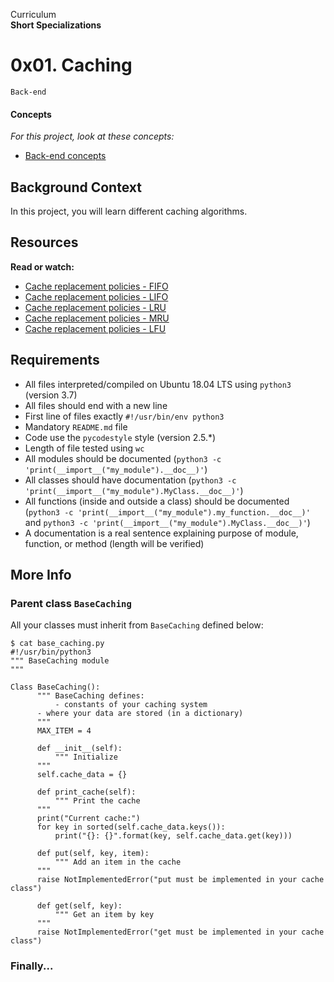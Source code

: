 Curriculum <br>
**Short Specializations** <br>

# 0x01. Caching

`Back-end`

#### Concepts

_For this project, look at these concepts:_

* [Back-end concepts](https://www.intranet.alxswe.com/concepts/557)

## Background Context

In this project, you will learn different caching algorithms. <br>

## Resources

**Read or watch:**

* [Cache replacement policies - FIFO](https://www.en.wikipedia.org/wiki/Cache_replacement_policies#First_In_First_Out_%28FIFO%29)
* [Cache replacement policies - LIFO](https://www.en.wikipedia.org/wiki/Cache_replacement_policies#Last_In_First_Out_%28LIFO%29)
* [Cache replacement policies - LRU](https://www.en.wikipedia.org/wiki/Cache_replacement_policies#Least_Recently_Used_%28LRU%29)
* [Cache replacement policies - MRU](https://www.en.wikipedia.org/wiki/Cache_replacement_policies#Most_Recently_Used_%28MRU%29)
* [Cache replacement policies - LFU](https://www.en.wikipedia.org/wiki/Cache_replacement_policies#Least_Frequently_Used_%28LFU%29)

## Requirements

* All files interpreted/compiled on Ubuntu 18.04 LTS using `python3` (version 3.7)
* All files should end with a new line
* First line of files exactly `#!/usr/bin/env python3`
* Mandatory `README.md` file
* Code use the `pycodestyle` style (version 2.5.*)
* Length of file tested using `wc`
* All modules should be documented (`python3 -c 'print(__import__("my_module").__doc__)'`)
* All classes should have documentation (`python3 -c 'print(__import__("my_module").MyClass.__doc__)'`)
* All functions (inside and outside a class) should be documented (`python3 -c 'print(__import__("my_module").my_function.__doc__)'` and `python3 -c 'print(__import__("my_module").MyClass.__doc__)'`)
* A documentation is a real sentence explaining purpose of module, function, or method (length will be verified)

## More Info

### Parent class `BaseCaching`

All your classes must inherit from `BaseCaching` defined below: <br>

```python3
$ cat base_caching.py
#!/usr/bin/python3
""" BaseCaching module
"""

Class BaseCaching():
      """ BaseCaching defines:
      	  - constants of your caching system
	  - where your data are stored (in a dictionary)
      """
      MAX_ITEM = 4

      def __init__(self):
      	  """ Initialize
	  """
	  self.cache_data = {}

      def print_cache(self):
      	  """ Print the cache
	  """
	  print("Current cache:")
	  for key in sorted(self.cache_data.keys()):
	      print("{}: {}".format(key, self.cache_data.get(key)))

      def put(self, key, item):
      	  """ Add an item in the cache
	  """
	  raise NotImplementedError("put must be implemented in your cache class")

      def get(self, key):
      	  """ Get an item by key
	  """
	  raise NotImplementedError("get must be implemented in your cache class")
```

### Finally...
